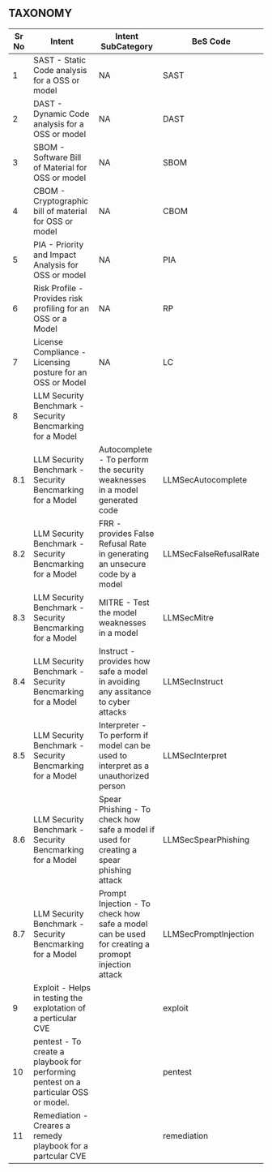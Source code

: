 
## TAXONOMY

| Sr No | Intent | Intent SubCategory | BeS Code |
|-------|----|---------|-----|
|1|SAST - Static Code analysis for a OSS or model | NA | SAST |
|2|DAST - Dynamic Code analysis for a OSS or model | NA | DAST |
|3|SBOM - Software Bill of Material for OSS or model | NA | SBOM |
|4|CBOM - Cryptographic bill of material for OSS or model | NA | CBOM |
|5|PIA - Priority and Impact Analysis for OSS or model | NA | PIA |
|6|Risk Profile - Provides risk profiling for an OSS or a Model | NA | RP |
|7|License Compliance - Licensing posture for an OSS or Model | NA | LC |
|8|LLM Security Benchmark - Security Bencmarking for a Model | | |
|8.1|LLM Security Benchmark - Security Bencmarking for a Model | Autocomplete - To perform the security weaknesses in a model generated code | LLMSecAutocomplete |
|8.2|LLM Security Benchmark - Security Bencmarking for a Model | FRR - provides False Refusal Rate  in generating an unsecure code by a model | LLMSecFalseRefusalRate |
|8.3|LLM Security Benchmark - Security Bencmarking for a Model | MITRE - Test the model weaknesses in a model | LLMSecMitre |
|8.4|LLM Security Benchmark - Security Bencmarking for a Model | Instruct - provides how safe a model in avoiding any assitance to cyber attacks | LLMSecInstruct |
|8.5|LLM Security Benchmark - Security Bencmarking for a Model | Interpreter - To perform if model can be used to interpret as a unauthorized person | LLMSecInterpret |
|8.6|LLM Security Benchmark - Security Bencmarking for a Model | Spear Phishing - To check how safe a model if used for creating a spear phishing attack | LLMSecSpearPhishing |
|8.7|LLM Security Benchmark - Security Bencmarking for a Model | Prompt Injection - To check how safe a model can be used for creating a promopt injection attack | LLMSecPromptInjection |
|9|Exploit - Helps in testing the explotation of a perticular CVE | | exploit |
|10| pentest - To create a playbook for performing pentest on a particular OSS or model. | | pentest |
|11|Remediation - Creares a remedy playbook for a partcular CVE | | remediation |







